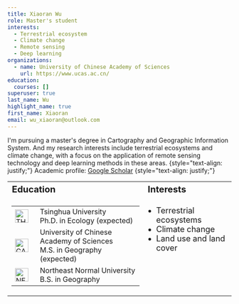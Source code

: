 ```yaml
---
title: Xiaoran Wu
role: Master's student
interests:
  - Terrestrial ecosystem
  - Climate change
  - Remote sensing
  - Deep learning
organizations:
  - name: University of Chinese Academy of Sciences
    url: https://www.ucas.ac.cn/
education:
  courses: []
superuser: true
last_name: Wu
highlight_name: true
first_name: Xiaoran
email: wu_xiaoran@outlook.com
---
```

I'm pursuing a master's degree in Cartography and Geographic Information System. And my research interests include terrestrial ecosystems and climate change, with a focus on the application of remote sensing technology and deep learning methods in these areas.
{style="text-align: justify;"}
Academic profile: [Google Scholar](https://scholar.google.com/citations?user=rcmTdYEAAAAJ&hl)
{style="text-align: justify;"}
<table style="width: 100%; border-collapse: collapse;">
    <tr>
        <th style="text-align: left; font-size: 20px;">Education</th>
        <th style="text-align: left; font-size: 20px;">Interests</th>
    </tr>
    <tr>
        <td style="font-size: 18px; vertical-align: top;">
            <ul style="text-align: left; list-style-type: none; padding-left: 0;">
                <table style="width: 100%;"> 
                    <tr style="height: 40px;">
                        <td style="vertical-align: middle; width: 40px;">
                            <img src="/media/icons/brands/THU.svg" alt="THU" style="height: 30px;" />
                        </td>
                        <td style="vertical-align: middle;">Tsinghua University<br>Ph.D. in Ecology (expected)</td>
                    </tr>
                    <tr style="height: 40px;">
                        <td style="vertical-align: middle; width: 40px;">
                            <img src="/media/icons/brands/cas.svg" alt="CAS" style="height: 30px;" />
                        </td>
                        <td style="vertical-align: middle;">University of Chinese Academy of Sciences<br>M.S. in Geography (expected)</td>
                    </tr>
                    <tr style="height: 40px;">
                        <td style="vertical-align: middle; width: 40px;">
                            <img src="/media/icons/brands/NENU.svg" alt="NENU" style="height: 30px;" />
                        </td>
                        <td style="vertical-align: middle;">Northeast Normal University<br>B.S. in Geography</td>
                    </tr>
                </table>
            </ul>
        </td>
        <td style="text-align: left; font-size: 18px; vertical-align: top;">
            <ul style="list-style-type: disc; padding-left: 20px;">
                <li>Terrestrial ecosystems</li>
                <li>Climate change</li>
                <li>Land use and land cover</li>
            </ul>
        </td>
    </tr>
</table>
